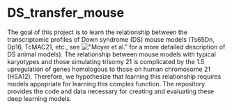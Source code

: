 # DS_transfer_mouse
The goal of this project is to learn the relationship between the transcriptomic profiles of Down syndrome (DS) mouse models (Ts65Dn, Dp16, TcMAC21, etc.,  see !["Moyer et al."](https://www.cell.com/trends/genetics/fulltext/S0168-9525(20)30253-5?dgcid=raven_jbs_aip_email#secst0080) for a more detailed description of DS animal models). The relationship between mouse models with typical karyotypes and those simulating trisomy 21 is complicated by the 1.5 upregulation of genes homologous to those on human chromosome 21 (HSA12). Therefore, we hypothesize that learning this relationship requires models appopriate for learning this complex function. The repository provides the code and data necessary for creating and evaluating these deep learning models.  
